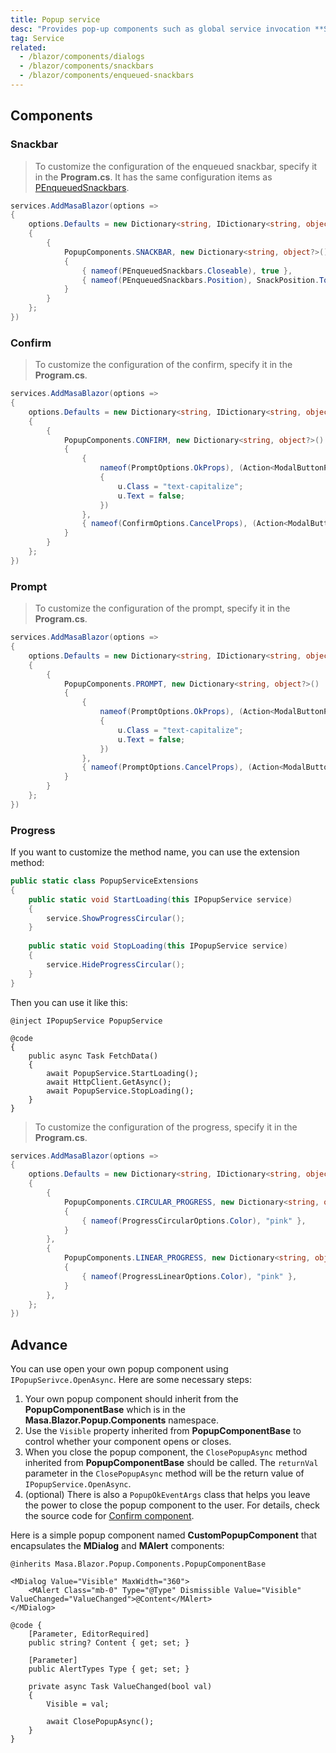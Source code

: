 ```yaml
---
title: Popup service
desc: "Provides pop-up components such as global service invocation **Snackbar**, **Confirm**, **Prompt**, **ProgressCircular** and **ProgressLinear**."
tag: Service
related:
  - /blazor/components/dialogs
  - /blazor/components/snackbars
  - /blazor/components/enqueued-snackbars
---
```


## Components

### Snackbar

<masa-example file="Examples.components.popup_service.Snackbar"></masa-example>

> To customize the configuration of the enqueued snackbar, specify it in the **Program.cs**. It has the same configuration items as [PEnqueuedSnackbars](/blazor/components/enqueued-snackbars).

```cs
services.AddMasaBlazor(options => 
{
    options.Defaults = new Dictionary<string, IDictionary<string, object?>?>()
    {
        {
            PopupComponents.SNACKBAR, new Dictionary<string, object?>()
            {
                { nameof(PEnqueuedSnackbars.Closeable), true },
                { nameof(PEnqueuedSnackbars.Position), SnackPosition.TopRight }
            }
        }
    };
})
```

### Confirm

<masa-example file="Examples.components.popup_service.Confirm"></masa-example>

> To customize the configuration of the confirm, specify it in the **Program.cs**.

```cs
services.AddMasaBlazor(options => 
{
    options.Defaults = new Dictionary<string, IDictionary<string, object?>?>()
    {
        {
            PopupComponents.CONFIRM, new Dictionary<string, object?>()
            {
                {
                    nameof(PromptOptions.OkProps), (Action<ModalButtonProps>)(u =>
                    {
                        u.Class = "text-capitalize";
                        u.Text = false;
                    })
                },
                { nameof(ConfirmOptions.CancelProps), (Action<ModalButtonProps>)(u => u.Class = "text-capitalize") },
            }
        }
    };
})
```

### Prompt

<masa-example file="Examples.components.popup_service.Prompt"></masa-example>

> To customize the configuration of the prompt, specify it in the **Program.cs**.

```cs
services.AddMasaBlazor(options => 
{
    options.Defaults = new Dictionary<string, IDictionary<string, object?>?>()
    {
        {
            PopupComponents.PROMPT, new Dictionary<string, object?>()
            {
                {
                    nameof(PromptOptions.OkProps), (Action<ModalButtonProps>)(u =>
                    {
                        u.Class = "text-capitalize";
                        u.Text = false;
                    })
                },
                { nameof(PromptOptions.CancelProps), (Action<ModalButtonProps>)(u => u.Class = "text-capitalize") },
            }
        }
    };
})
```

### Progress

<masa-example file="Examples.components.popup_service.Progress"></masa-example>

If you want to customize the method name, you can use the extension method:

```cs
public static class PopupServiceExtensions
{
    public static void StartLoading(this IPopupService service)
    {
        service.ShowProgressCircular();
    }
    
    public static void StopLoading(this IPopupService service)
    {
        service.HideProgressCircular();
    }
}
```

Then you can use it like this:

```razor
@inject IPopupService PopupService

@code
{
    public async Task FetchData()
    {
        await PopupService.StartLoading();
        await HttpClient.GetAsync();
        await PopupService.StopLoading();
    }
}
```

> To customize the configuration of the progress, specify it in the **Program.cs**.

```cs
services.AddMasaBlazor(options => 
{
    options.Defaults = new Dictionary<string, IDictionary<string, object?>?>()
    {
        {
            PopupComponents.CIRCULAR_PROGRESS, new Dictionary<string, object?>()
            {
                { nameof(ProgressCircularOptions.Color), "pink" },
            }
        },
        {
            PopupComponents.LINEAR_PROGRESS, new Dictionary<string, object?>()
            {
                { nameof(ProgressLinearOptions.Color), "pink" },
            }
        },
    };
})
```

## Advance

You can use open your own popup component using `IPopupSerivce.OpenAsync`.
Here are some necessary steps:

1. Your own popup component should inherit from the **PopupComponentBase** which is in the **Masa.Blazor.Popup.Components** namespace.
2. Use the `Visible` property inherited from **PopupComponentBase** to control whether your component opens or closes.
3. When you close the popup component, the `ClosePopupAsync` method inherited from **PopupComponentBase** should be called. The `returnVal` parameter in the `ClosePopupAsync` method will be the return value of `IPopupService.OpenAsync`.
4. (optional) There is also a `PopupOkEventArgs` class that helps you leave the power to close the popup component to the user. For details, check the source code for [Confirm component](https://github.com/masastack/MASA.Blazor/blob/main/src/Masa.Blazor/Popup/Components/Confirm/Confirm.razor.cs#L69).

Here is a simple popup component named **CustomPopupComponent** that encapsulates the **MDialog** and **MAlert** components:

```razor
@inherits Masa.Blazor.Popup.Components.PopupComponentBase

<MDialog Value="Visible" MaxWidth="360">
    <MAlert Class="mb-0" Type="@Type" Dismissible Value="Visible" ValueChanged="ValueChanged">@Content</MAlert>
</MDialog>

@code {
    [Parameter, EditorRequired]
    public string? Content { get; set; }

    [Parameter]
    public AlertTypes Type { get; set; }

    private async Task ValueChanged(bool val)
    {
        Visible = val;

        await ClosePopupAsync();
    }
}
```

<masa-example file="Examples.components.popup_service.Advance"></masa-example>
